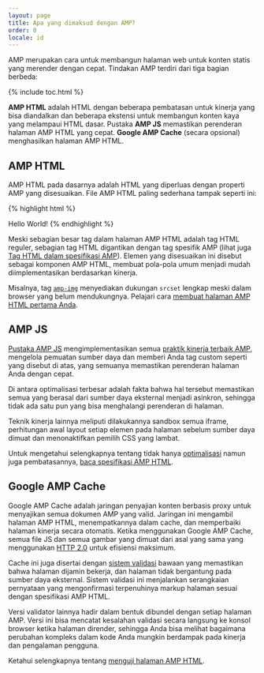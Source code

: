 ```yaml
---
layout: page
title: Apa yang dimaksud dengan AMP?
order: 0
locale: id
---
```

<amp-youtube
    data-videoid="lBTCB7yLs8Y"
    layout="responsive"
    width="480" height="270">
</amp-youtube>

AMP merupakan cara untuk membangun halaman web untuk konten statis yang merender dengan cepat.
Tindakan AMP terdiri dari tiga bagian berbeda:

{% include toc.html %}

**AMP HTML** adalah HTML dengan beberapa pembatasan untuk kinerja yang bisa diandalkan
dan beberapa ekstensi untuk membangun konten kaya yang melampaui HTML dasar.
Pustaka **AMP JS** memastikan perenderan halaman AMP HTML yang cepat.
**Google AMP Cache** (secara opsional) menghasilkan halaman AMP HTML.

## AMP HTML

AMP HTML pada dasarnya adalah HTML yang diperluas dengan properti AMP yang disesuaikan.
File AMP HTML paling sederhana tampak seperti ini:

{% highlight html %}
<!doctype html>
<html ⚡>
 <head>
   <meta charset="utf-8">
   <link rel="canonical" href="hello-world.html">
   <meta name="viewport" content="width=device-width,minimum-scale=1,initial-scale=1">
   <style amp-boilerplate>body{-webkit-animation:-amp-start 8s steps(1,end) 0s 1 normal both;-moz-animation:-amp-start 8s steps(1,end) 0s 1 normal both;-ms-animation:-amp-start 8s steps(1,end) 0s 1 normal both;animation:-amp-start 8s steps(1,end) 0s 1 normal both}@-webkit-keyframes -amp-start{from{visibility:hidden}to{visibility:visible}}@-moz-keyframes -amp-start{from{visibility:hidden}to{visibility:visible}}@-ms-keyframes -amp-start{from{visibility:hidden}to{visibility:visible}}@-o-keyframes -amp-start{from{visibility:hidden}to{visibility:visible}}@keyframes -amp-start{from{visibility:hidden}to{visibility:visible}}</style><noscript><style amp-boilerplate>body{-webkit-animation:none;-moz-animation:none;-ms-animation:none;animation:none}</style></noscript>
   <script async src="https://cdn.ampproject.org/v0.js"></script>
 </head>
 <body>Hello World!</body>
</html>
{% endhighlight %}

Meski sebagian besar tag dalam halaman AMP HTML adalah tag HTML reguler,
sebagian tag HTML digantikan dengan tag spesifik AMP (lihat juga
[Tag HTML dalam spesifikasi AMP](https://github.com/ampproject/amphtml/blob/master/spec/amp-html-format.md)).
Elemen yang disesuaikan ini disebut sebagai komponen AMP HTML,
membuat pola-pola umum menjadi mudah diimplementasikan berdasarkan kinerja.

Misalnya, tag [`amp-img`](/docs/reference/amp-img.html)
menyediakan dukungan `srcset` lengkap meski dalam browser yang belum mendukungnya.
Pelajari cara [membuat halaman AMP HTML pertama Anda](/docs/get_started/create_page.html).

## AMP JS

[Pustaka AMP JS](https://github.com/ampproject/amphtml/tree/master/src) mengimplementasikan
semua [praktik kinerja terbaik AMP](/docs/get_started/technical_overview.html),
mengelola pemuatan sumber daya dan memberi Anda tag custom seperti yang disebut di atas,
yang semuanya memastikan perenderan halaman Anda dengan cepat.

Di antara optimalisasi terbesar adalah fakta bahwa hal tersebut memastikan semua yang berasal dari sumber daya eksternal menjadi asinkron, sehingga tidak ada satu pun yang bisa menghalangi perenderan di halaman.

Teknik kinerja lainnya meliputi dilakukannya sandbox semua iframe, perhitungan awal layout setiap elemen pada halaman sebelum sumber daya dimuat dan menonaktifkan pemilih CSS yang lambat.

Untuk mengetahui selengkapnya tentang tidak hanya [optimalisasi](/docs/get_started/technical_overview.html) namun juga pembatasannya, [baca spesifikasi AMP HTML](https://github.com/ampproject/amphtml/blob/master/spec/amp-html-format.md).

## Google AMP Cache

Google AMP Cache adalah jaringan penyajian konten berbasis proxy
untuk menyajikan semua dokumen AMP yang valid.
Jaringan ini mengambil halaman AMP HTML, menempatkannya dalam cache, dan memperbaiki halaman kinerja secara otomatis.
Ketika menggunakan Google AMP Cache, semua file JS dan semua gambar yang dimuat
dari asal yang sama yang menggunakan
[HTTP 2.0](https://http2.github.io/) untuk efisiensi maksimum.

Cache ini juga disertai dengan 
[sistem validasi](https://github.com/ampproject/amphtml/tree/master/validator)
bawaan yang memastikan bahwa halaman dijamin bekerja,
dan halaman tidak bergantung pada sumber daya eksternal.
Sistem validasi ini menjalankan serangkaian pernyataan
yang mengonfirmasi terpenuhinya markup halaman sesuai dengan spesifikasi AMP HTML.

Versi validator lainnya hadir dalam bentuk dibundel dengan setiap halaman AMP. Versi ini bisa mencatat kesalahan validasi secara langsung ke konsol browser ketika halaman dirender,
sehingga Anda bisa melihat bagaimana perubahan kompleks dalam kode Anda
mungkin berdampak pada kinerja dan pengalaman pengguna.

Ketahui selengkapnya tentang [menguji halaman AMP HTML](/docs/guides/validate.html).
